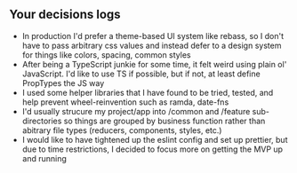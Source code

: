 ## Your decisions logs

- In production I'd prefer a theme-based UI system like rebass, so I don't have to pass arbitrary css values and instead defer to a design system for things like colors, spacing, common styles
- After being a TypeScript junkie for some time, it felt weird using plain ol' JavaScript. I'd like to use TS if possible, but if not, at least define PropTypes the JS way
- I used some helper libraries that I have found to be tried, tested, and help prevent wheel-reinvention such as ramda, date-fns
- I'd usually strucure my project/app into /common and /feature sub-directories so things are grouped by business function rather than abitrary file types (reducers, components, styles, etc.)
- I would like to have tightened up the eslint config and set up prettier, but due to time restrictions, I decided to focus more on getting the MVP up and running
